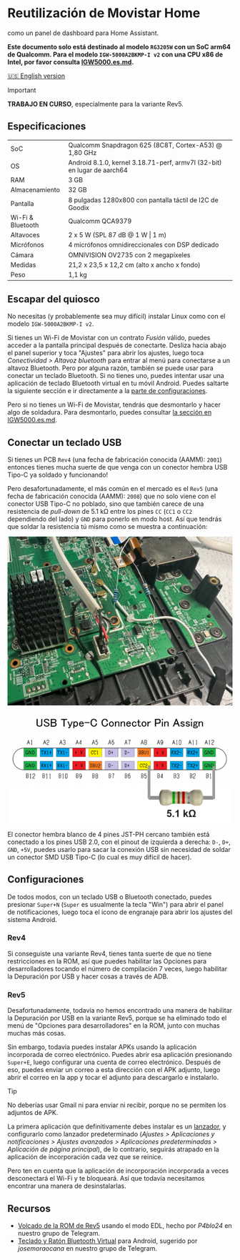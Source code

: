 # Reutilización de Movistar Home

como un panel de dashboard para Home Assistant.

**Este documento solo está destinado al modelo `RG3205W` con un SoC arm64 de Qualcomm. Para el modelo `IGW-5000A2BKMP-I v2` con una CPU x86 de Intel, por favor consulta [IGW5000.es.md](IGW5000.es.md).**

[🇺🇸 English version](RG3205W.en.md)

> [!IMPORTANT]
> **TRABAJO EN CURSO**, especialmente para la variante Rev5.

## Especificaciones

| | |
| --- | --- |
| SoC | Qualcomm Snapdragon 625 (8C8T, Cortex-A53) @ 1,80 GHz |
| OS | Android 8.1.0, kernel 3.18.71-perf, armv7l (32-bit) en lugar de aarch64 |
| RAM | 3 GB |
| Almacenamiento | 32 GB |
| Pantalla | 8 pulgadas 1280x800 con pantalla táctil de I2C de Goodix |
| Wi-Fi & Bluetooth | Qualcomm QCA9379 |
| Altavoces | 2 x 5 W (SPL 87 dB @ 1 W \| 1 m) |
| Micrófonos | 4 micrófonos omnidireccionales con DSP dedicado |
| Cámara | OMNIVISION OV2735 con 2 megapíxeles |
| Medidas | 21,2 x 23,5 x 12,2 cm (alto x ancho x fondo) |
| Peso | 1,1 kg |

## Escapar del quiosco

No necesitas (y probablemente sea muy difícil) instalar Linux como con el modelo `IGW-5000A2BKMP-I v2`.

Si tienes un Wi-Fi de Movistar con un contrato *Fusión* válido, puedes acceder a la pantalla principal después de conectarte. Desliza hacia abajo el panel superior y toca "Ajustes" para abrir los ajustes, luego toca *Conectividad > Altavoz bluetooth* para entrar al menú para conectarse a un altavoz Bluetooth. Pero por alguna razón, también se puede usar para conectar un teclado Bluetooth. Si no tienes uno, puedes intentar usar una aplicación de teclado Bluetooth virtual en tu móvil Android. Puedes saltarte la siguiente sección e ir directamente a la [parte de configuraciones](#configuraciones).

Pero si no tienes un Wi-Fi de Movistar, tendrás que desmontarlo y hacer algo de soldadura. Para desmontarlo, puedes consultar [la sección en IGW5000.es.md](https://www.github.com/zry98/movistar-home-hacks/blob/main/IGW5000.es.md#desmontaje).

## Conectar un teclado USB

Si tienes un PCB `Rev4` (una fecha de fabricación conocida (AAMM): `2001`) entonces tienes mucha suerte de que venga con un conector hembra USB Tipo-C ya soldado y funcionando!

Pero desafortunadamente, el más común en el mercado es el `Rev5` (una fecha de fabricación conocida (AAMM): `2008`) que no solo viene con el conector USB Tipo-C no poblado, sino que también carece de una resistencia de *pull-down* de 5.1 kΩ entre los pines `CC` (`CC1` o `CC2` dependiendo del lado) y `GND` para ponerlo en modo host. Así que tendrás que soldar la resistencia tú mismo como se muestra a continuación:

![RG3205W-Rev5-USB-resistencia-pull-down](img/RG3205W-Rev5-USB-pull-down-resistor.jpg)

![pinout-USB-tipo-C](img/USB-Type-C-pinout.png)

El conector hembra blanco de 4 pines JST-PH cercano también está conectado a los pines USB 2.0, con el pinout de izquierda a derecha: `D-`, `D+`, `GND`, `+5V`, puedes usarlo para sacar la conexión USB sin necesidad de soldar un conector SMD USB Tipo-C (lo cual es muy difícil de hacer).

## Configuraciones

De todos modos, con un teclado USB o Bluetooth conectado, puedes presionar `Super+N` (`Super` es usualmente la tecla "Win") para abrir el panel de notificaciones, luego toca el icono de engranaje para abrir los ajustes del sistema Android.

### Rev4

Si conseguiste una variante Rev4, tienes tanta suerte de que no tiene restricciones en la ROM, así que puedes habilitar las Opciones para desarrolladores tocando el número de compilación 7 veces, luego habilitar la Depuración por USB y hacer cosas a través de ADB.

### Rev5

Desafortunadamente, todavía no hemos encontrado una manera de habilitar la Depuración por USB en la variante Rev5, porque se ha eliminado todo el menú de "Opciones para desarrolladores" en la ROM, junto con muchas muchas más cosas.

Sin embargo, todavía puedes instalar APKs usando la aplicación incorporada de correo electrónico. Puedes abrir esa aplicación presionando `Super+E`, luego configurar una cuenta de correo electrónico. Después de eso, puedes enviar un correo a esta dirección con el APK adjunto, luego abrir el correo en la app y tocar el adjunto para descargarlo e instalarlo.

> [!TIP]
> No deberías usar Gmail ni para enviar ni recibir, porque no se permiten los adjuntos de APK.

La primera aplicación que definitivamente debes instalar es un [lanzador](https://search.f-droid.org/?q=launcher), y configurarlo como lanzador predeterminado (*Ajustes > Aplicaciones y notificaciones > Ajustes avanzados > Aplicaciones predeterminadas > Aplicación de página principal*), de lo contrario, seguirás atrapado en la aplicación de incorporación cada vez que se reinice.

Pero ten en cuenta que la aplicación de incorporación incorporada a veces desconectará el Wi-Fi y te bloqueará. Así que todavía necesitamos encontrar una manera de desinstalarlas.

## Recursos

- [Volcado de la ROM de Rev5](https://t.me/movistar_home_hacking/1426) usando el modo EDL, hecho por *P4blo24* en nuestro grupo de Telegram.
- [Teclado y Ratón Bluetooth Virtual](https://play.google.com/store/apps/details?id=io.appground.blek) para Android, sugerido por *josemoraocana* en nuestro grupo de Telegram.
